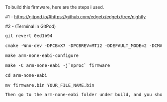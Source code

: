 To build this firmware, here are the steps i used.

#1 - https://gitpod.io/#https://github.com/edgetx/edgetx/tree/nightly


#2 - (Terminal in GitPod)
<pre>
git revert 0ed1b94

cmake -Wno-dev -DPCB=X7 -DPCBREV=MT12 -DDEFAULT_MODE=2 -DCMAKE_BUILD_TYPE=Release

make arm-none-eabi-configure

make -C arm-none-eabi -j`nproc` firmware

cd arm-none-eabi

mv firmware.bin YOUR_FILE_NAME.bin
<pre>
Then go to the arm-none-eabi folder under build, and you should see your firmware, which you can right click and download.
